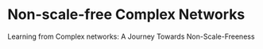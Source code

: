 # Non-scale-free Complex Networks
Learning from Complex networks: A Journey Towards Non-Scale-Freeness
